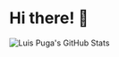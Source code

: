 # Hi there! 👋

![Luis Puga's GitHub Stats](https://github-readme-stats.vercel.app/api?username=luisadrianpuga&show_icons=true&hide_border=true&hide=stars&count_private=true&theme=radical)

